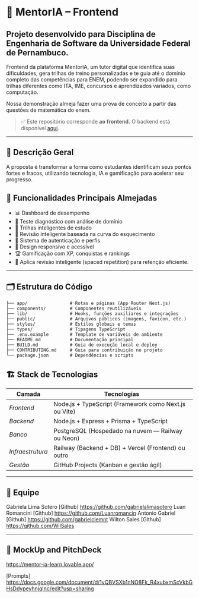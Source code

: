 # 🚀 MentorIA – Frontend

## Projeto desenvolvido para Disciplina de Engenharia de Software da Universidade Federal de Pernambuco.

Frontend da plataforma MentorIA, um tutor digital que identifica suas dificuldades, gera trilhas de treino personalizadas e te guia até o domínio completo das competências para ENEM, podendo ser expandido para trilhas diferentes como ITA, IME, concursos e aprendizados variados, como computação.

Nossa demonstração almeja fazer uma prova de conceito a partir das questões de matemática do enem.

> ✅ Este repositório corresponde **ao frontend.** O backend está disponível [aqui](https://github.com/luanromancin/mentorIA-Backend).

---

## 📄 Descrição Geral

A proposta é transformar a forma como estudantes identificam seus pontos fortes e fracos, utilizando tecnologia, IA e gamificação para acelerar seu progresso.

## 🎯 Funcionalidades Principais Almejadas

- 📊 Dashboard de desempenho
- 🧠 Teste diagnóstico com análise de domínio
- 🎯 Trilhas inteligentes de estudo
- 🔄 Revisão inteligente baseada na curva do esquecimento
- 🔐 Sistema de autenticação e perfis
- 📱 Design responsivo e acessível
- 🏆 Gamificação com XP, conquistas e rankings
- 🚀  ⁠Aplica revisão inteligente (spaced repetition) para retenção eficiente.

---

## 🗂️ Estrutura do Código

```plaintext
├── app/                # Rotas e páginas (App Router Next.js)
├── components/         # Componentes reutilizáveis
├── lib/                # Hooks, funções auxiliares e integrações
├── public/             # Arquivos públicos (imagens, favicon, etc.)
├── styles/             # Estilos globais e temas
├── types/              # Tipagens TypeScript
├── .env.example        # Template de variáveis de ambiente
├── README.md           # Documentação principal
├── BUILD.md            # Guia de execução local e deploy
├── CONTRIBUTING.md     # Guia para contribuição no projeto
└── package.json        # Dependências e scripts
```

## 🏗️ Stack de Tecnologias

| Camada       | Tecnologias                              |
|----------------|-------------------------------------------|
| *Frontend*  | Node.js + TypeScript (Framework como Next.js ou Vite) |
| *Backend*   | Node.js + Express + Prisma + TypeScript  |
| *Banco*     | PostgreSQL (Hospedado na nuvem — Railway ou Neon) |
| *Infraestrutura* | Railway (Backend + DB) + Vercel (Frontend) ou outro |
| *Gestão*    | GitHub Projects (Kanban e gestão ágil)   |

---

## 👥 Equipe

Gabriela Lima Sotero [Github] https://github.com/gabrielalimasotero
Luan Romancini [Github] https://github.com/Luanromancin
Antonio Gabriel [Github] https://github.com/gabrielclemnt
Wilton Sales [Github] https://github.com/WilSales

---

## 🔗 MockUp and PitchDeck

https://mentor-ia-learn.lovable.app/

[Prompts] https://docs.google.com/document/d/1vQBVSXb1nNO8Fk_R4xubxmScVkbGHsDdypeyhnjqInc/edit?usp=sharing


